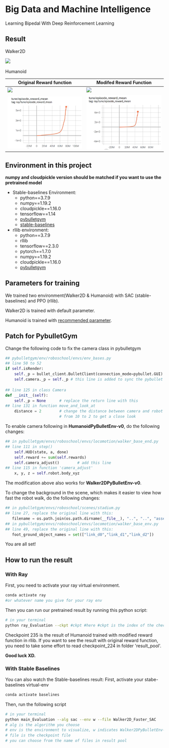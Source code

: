 # Big Data and Machine Intelligence
Learning Bipedal With Deep Reinforcement Learning
## Result
Walker2D

<img src="https://github.com/Ssz990220/Learn-2-walk/blob/master/video/Walker%20Result.gif" width="480">

Humanoid

|Original Reward function|Modifed Reward Function|
|-------------------------|-------------------------|
|<img src="https://github.com/Ssz990220/Learn-2-walk/blob/master/video/Humaonid_Original_Result.gif" width="480"> |  <img src="https://github.com/Ssz990220/Learn-2-walk/blob/master/video/Humanoid_Modified_Result.gif" width="480">|
|<img src="https://github.com/Ssz990220/Learn-2-walk/blob/master/img/Humanoid_Original_Result.png" width="480">|<img src="https://github.com/Ssz990220/Learn-2-walk/blob/master/img/Humanoid_Modified_Result.png" width="480">|
## Environment in this project
**numpy and cloudpickle version should be matched if you want to use the pretrained model**
* Stable-baselines Environment:
  * python==3.7.9
  * numpy==1.19.2   
  * cloudpickle==1.16.0
  * tensorflow==1.14
  * [pybulletgym](https://github.com/benelot/pybullet-gym)
  * [stable-baselines](https://stable-baselines.readthedocs.io/)
* rllib environment:
  * python==3.7.9
  * rllib
  * tensorflow==2.3.0
  * pytorch==1.7.0
  * numpy==1.19.2
  * cloudpickle==1.16.0
  * [pybulletgym](https://github.com/benelot/pybullet-gym)
## Parameters for training
We trained two environment(Walker2D & Humanoid) with SAC (stable-baselines) and PPO (rllib).

Walker2D is trained with default parameter.

Humanoid is trained with [recommended parameter](https://github.com/ray-project/ray/blob/master/rllib/tuned_examples/ppo/humanoid-ppo-gae.yaml).

## Patch for PybulletGym
Change the following code to fix the camera class in pybulletgym

```python
## pybulletgym/env/roboschool/envs/env_bases.py
## line 50 to 52
if self.isRender:
    self._p = bullet_client.BulletClient(connection_mode=pybullet.GUI)
    self.camera._p = self._p # this line is added to sync the pybullet server

## line 125 in class Camera
def __init__(self):
    self._p = None      # replace the return line with this
## line 131 in function move_and_look_at
    distance = 2        # change the distance between camera and robot 
                        # from 10 to 2 to get a close look
```
To enable camera following in **HumanoidPyBulletEnv-v0**, do the following changes:
```python
## in pybulletgym/envs/roboschool/envs/locomotion/walker_base_end.py
## line 111 in step()
    self.HUD(state, a, done)
    self.reward += sum(self.rewards)
    self.camera_adjust()        # add this line
## line 115 in function 'camera_adjust'
    x, y, z = self.robot.body_xyz
```
The modification above also works for **Walker2DPyBulletEnv-v0**.

To change the background in the scene, which makes it easier to view how fast the robot walk, do the following changes:
```python
## in pybulletgym/envs/roboschool/scenes/stadium.py
## line 27, replace the original line with this:
   filename = os.path.join(os.path.dirname(__file__), "..", "..", "assets", "scenes", "stadium", "stadium.sdf")
## in pybulletgym/envs/roboschool/envs/locomotion/walker_base_env.py
## line 49, replace the original line with this:
   foot_ground_object_names = set(["link_d0","link_d1","link_d2"])
```
You are all set!
## How to run the result
### With Ray
First, you need to activate your ray virtual environment.
```bash
conda activate ray 
#or whatever name you give for your ray env
```
Then you can run our pretrained result by running this python script:
```bash
# in your terminal
python ray_Evaluation --ckpt #ckpt #here #ckpt is the index of the checkpoint you want to load, to save space only ckpt1,30,45,60,75...225,235 is availble
```
Checkpoint 235 is the result of Humanoid trained with modified reward function in rllib.
If you want to see the result with original reward function, you need to take some effort to read checkpoint_224 in folder 'result_pool'.

**Good luck XD.**
### With Stable Baselines
You can also watch the Stable-baselines result:
First, activate your stabe-baselines virtual-env
```bash
conda activate baselines
```
Then, run the following script
```bash
# in your terminal
python main_Evaluation --alg sac --env w --file Walker2D_Faster_SAC
# alg is the algorithm you choose
# env is the environment to visualize, w indicates Walker2DPyBulletEnv-v0, h indicates HumanoidPyBulletEnv-v0
# file is the checkpoint file
# you can choose from the name of files in result pool
```


